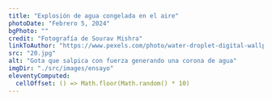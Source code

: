 ```yaml
---
title: "Explosión de agua congelada en el aire"
photoDate: "Febrero 5, 2024"
bgPhoto: ""
credit: "Fotografía de Sourav Mishra"
linkToAuthor: "https://www.pexels.com/photo/water-droplet-digital-wallpaper-1100946/"
src: "20.jpg"
alt: "Gota que salpica con fuerza generando una corona de agua"
imgDir: "./src/images/ensayo"
eleventyComputed:
  cellOffset: () => Math.floor(Math.random() * 10)
---
```

